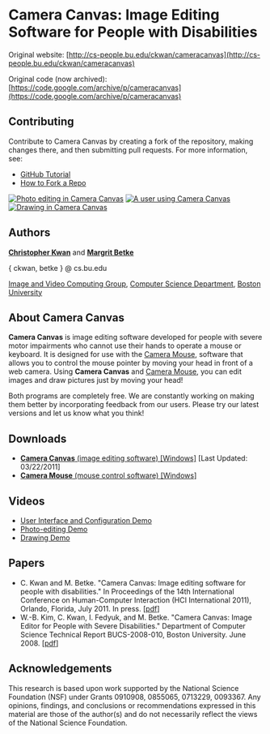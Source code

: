 # Camera Canvas: Image Editing Software for People with Disabilities

Original website: [http://cs-people.bu.edu/ckwan/cameracanvas](http://cs-people.bu.edu/ckwan/cameracanvas)

Original code (now archived): [https://code.google.com/archive/p/cameracanvas](https://code.google.com/archive/p/cameracanvas)

## Contributing

Contribute to Camera Canvas by creating a fork of the repository, making changes there, and then submitting pull requests. For more information, see:
* [GitHub Tutorial](https://guides.github.com/activities/hello-world/)
* [How to Fork a Repo](https://help.github.com/articles/fork-a-repo/)

[![Photo editing in Camera Canvas](http://cs-people.bu.edu/ckwan/cameracanvas/HorizontalBigCrop25Percent.png)](http://cs-people.bu.edu/ckwan/cameracanvas/HorizontalBigCrop.png) [![A user using Camera Canvas](http://cs-people.bu.edu/ckwan/cameracanvas/UserStudy33Percent.png)](http://cs-people.bu.edu/ckwan/cameracanvas/UserStudy.png) [![Drawing in Camera Canvas](http://cs-people.bu.edu/ckwan/cameracanvas/VerticalSmallDraw25Percent.png)](http://cs-people.bu.edu/ckwan/cameracanvas/VerticalSmallDraw.png)

## Authors

[**Christopher Kwan**](http://cs-people.bu.edu/ckwan/) and [**Margrit Betke**](http://www.cs.bu.edu/~betke/)

{ ckwan, betke } @ cs.bu.edu

[Image and Video Computing Group](http://www.cs.bu.edu/groups/ivc/), [Computer Science Department](http://www.cs.bu.edu/), [Boston University](http://www.bu.edu/)

## About Camera Canvas

**Camera Canvas** is image editing software developed for people with severe motor impairments who cannot use their hands to operate a mouse or keyboard. It is designed for use with the [Camera Mouse](http://cameramouse.bu.edu/), software that allows you to control the mouse pointer by moving your head in front of a web camera. Using **Camera Canvas** and [Camera Mouse](http://cameramouse.bu.edu/), you can edit images and draw pictures just by moving your head!

Both programs are completely free. We are constantly working on making them better by incorporating feedback from our users. Please try our latest versions and let us know what you think!

## Downloads

*   [**Camera Canvas** (image editing software) [Windows]](http://cs-people.bu.edu/ckwan/cameracanvas/CameraCanvasInstaller.zip) [Last Updated: 03/22/2011]
*   [**Camera Mouse** (mouse control software) [Windows]](http://cameramouse.bu.edu/)

## Videos

* [User Interface and Configuration Demo](http://www.youtube.com/watch?v=Ox3atxN1AUg)
* [Photo-editing Demo](http://www.youtube.com/watch?v=i6aMR-oThCM)
* [Drawing Demo](http://www.youtube.com/watch?v=iK8G-qCgaO8)

## Papers

*   C. Kwan and M. Betke. "Camera Canvas: Image editing software for people with disabilities." In Proceedings of the 14th International Conference on Human-Computer Interaction (HCI International 2011), Orlando, Florida, July 2011\. In press. [[pdf](http://www.cs.bu.edu/techreports/pdf/2011-007-camera-canvas.pdf)]
*   W.-B. Kim, C. Kwan, I. Fedyuk, and M. Betke. "Camera Canvas: Image Editor for People with Severe Disabilities." Department of Computer Science Technical Report BUCS-2008-010, Boston University. June 2008\. [[pdf](http://www.cs.bu.edu/faculty/betke/papers/2008-010-camera-canvas.pdf)]

## Acknowledgements

This research is based upon work supported by the National Science Foundation (NSF) under Grants 0910908, 0855065, 0713229, 0093367. Any opinions, findings, and conclusions or recommendations expressed in this material are those of the author(s) and do not necessarily reflect the views of the National Science Foundation.
